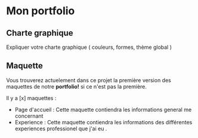 # Mon portfolio

## Charte graphique

Expliquer votre charte graphique ( couleurs, formes, thème global ) 

## Maquette

Vous trouverez actuelement dans ce projet la première version des maquettes de notre **portfolio!**
si ce n'est pas la première.

Il y a [x] maquettes : 
- Page d'accueil : Cette maquette contiendra les informations general me concernant
- Experience : Cette maquette contiendra les informations des différentes experiences professionel que j'ai eu .

